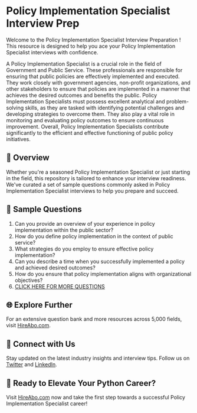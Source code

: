 # Policy Implementation Specialist Interview Prep

Welcome to the Policy Implementation Specialist Interview Preparation ! This resource is designed to help you ace your Policy Implementation Specialist interviews with confidence.

A Policy Implementation Specialist is a crucial role in the field of Government and Public Service. These professionals are responsible for ensuring that public policies are effectively implemented and executed. They work closely with government agencies, non-profit organizations, and other stakeholders to ensure that policies are implemented in a manner that achieves the desired outcomes and benefits the public. Policy Implementation Specialists must possess excellent analytical and problem-solving skills, as they are tasked with identifying potential challenges and developing strategies to overcome them. They also play a vital role in monitoring and evaluating policy outcomes to ensure continuous improvement. Overall, Policy Implementation Specialists contribute significantly to the efficient and effective functioning of public policy initiatives.

## 🚀 Overview

Whether you're a seasoned Policy Implementation Specialist or just starting in the field, this repository is tailored to enhance your interview readiness. We've curated a set of sample questions commonly asked in Policy Implementation Specialist interviews to help you prepare and succeed.

## 📝 Sample Questions

1. Can you provide an overview of your experience in policy implementation within the public sector?
2. How do you define policy implementation in the context of public service?
3. What strategies do you employ to ensure effective policy implementation?
4. Can you describe a time when you successfully implemented a policy and achieved desired outcomes?
5. How do you ensure that policy implementation aligns with organizational objectives?
6. [CLICK HERE FOR MORE QUESTIONS](https://hireabo.com/job/17_2_11/Policy%20Implementation%20Specialist)

## 🌐 Explore Further

For an extensive question bank and more resources across 5,000 fields, visit [HireAbo.com](https://www.hireabo.com).

## 📱 Connect with Us

Stay updated on the latest industry insights and interview tips. Follow us on [Twitter](https://twitter.com/hireabo) and [LinkedIn](https://www.linkedin.com/in/hire-abo-3609972a8/).

## 🚀 Ready to Elevate Your Python Career?

Visit [HireAbo.com](https://www.hireabo.com) now and take the first step towards a successful Policy Implementation Specialist career!